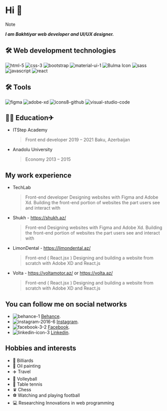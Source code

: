# Hi 👋
> [!NOTE]
> ***I am Bakhtiyar web developer and UI/UX designer.***


 ## 🛠️ **Web development technologies**

![html-5](https://github.com/Bakhtiyar05/Bakhtiyar05/assets/70347989/47aac347-d010-4e00-995d-b9a51f2319af)
![css-3](https://github.com/Bakhtiyar05/Bakhtiyar05/assets/70347989/621586a7-840a-42d2-ac29-083c7eb659be)
![bootstrap](https://github.com/Bakhtiyar05/Bakhtiyar05/assets/70347989/5917a619-6ae1-4eb8-9947-5c51f8d4ecc5)
![material-ui-1](https://github.com/Bakhtiyar05/Bakhtiyar05/assets/70347989/d09c65b3-29c2-4f02-8980-fe067f086f5a)
![Bulma Icon](https://github.com/Bakhtiyar05/Bakhtiyar05/assets/70347989/32140b4e-bcab-4a7a-8354-8dd387382304)
![sass](https://github.com/Bakhtiyar05/Bakhtiyar05/assets/70347989/51e9d8e3-4f66-4dd2-beb7-6db106feb220)
![javascript](https://github.com/Bakhtiyar05/Bakhtiyar05/assets/70347989/b218da53-1865-4e5b-86c5-e8a1174431d4)
![react](https://github.com/Bakhtiyar05/Bakhtiyar05/assets/70347989/0a26a104-b279-4486-826c-e9f71f7093a6)


## 🛠️ **Tools**

![figma](https://github.com/Bakhtiyar05/Bakhtiyar05/assets/70347989/1cc72c75-10c7-4dfe-83ff-4c2457f3e00e)
![adobe-xd](https://github.com/Bakhtiyar05/Bakhtiyar05/assets/70347989/19c69660-b215-4cfc-92a8-53e74b605cbe)
![icons8-github](https://github.com/Bakhtiyar05/Bakhtiyar05/assets/70347989/ddae1e9e-4853-42a0-82ca-cd781476ef92)
![visual-studio-code](https://github.com/Bakhtiyar05/Bakhtiyar05/assets/70347989/15168dc9-3613-4eb9-94a7-e91183589740)



## 👨‍🎓 **Education**✈

+ ITStep Academy
  > Front end developer
  > 2019 – 2021 Baku, Azerbaijan

+ Anadolu University
  > Economy
  > 2013 – 2015

## **My work experience**

+ TechLab
  > Front-end developer
  > Designing websites with Figma and Adobe Xd. Building the front-end portion of websites the part users see and interact with

+ Shukh - https://shukh.az/
  > Front-end
  > Designing websites with Figma and Adobe Xd.
  > Building the front-end portion of websites the part users see and interact with
  
+ LimonDental - https://limondental.az/
  > Front-end ( React.jsx )
  > Designing and building a website from scratch with Adobe XD and React.js
  
+ Volta - https://voltamotor.az/ or https://volta.az/
  > Front-end ( React.jsx )
  > Designing and building a website from scratch with Adobe XD and React.js


## **You can follow me on social networks**

* ![behance-1](https://github.com/Bakhtiyar05/Bakhtiyar05/assets/70347989/b12c80a6-b36f-44d3-ac4f-40a3567f24a4) [Behance](https://www.behance.net/bakhtiyar04).
* ![instagram-2016-6](https://github.com/Bakhtiyar05/Bakhtiyar05/assets/70347989/b901fc34-bcb2-40ad-8177-eb2bcc9762d4) [Instagram](https://www.instagram.com/batya_balabayli/).
* ![facebook-3-2](https://github.com/Bakhtiyar05/Bakhtiyar05/assets/70347989/08aab11a-fe20-4e8a-9061-dd8cf367877d) [Facebook](https://www.facebook.com/bakhtiyar.balabayli).
* ![linkedin-icon-3](https://github.com/Bakhtiyar05/Bakhtiyar05/assets/70347989/a8dc7283-e1ed-420e-8b1d-e91e32cbca83) [Linkedin](https://www.linkedin.com/in/bakhtiyar-balabayli-2875a01a2/).

## **Hobbies and interests**

* 🎱 Billiards
* 🎨 Oil painting
* ✈️ Travel
* 🏐 Volleyball
* 🏓 Table tennis
* ♛ Chess
* ⚽ Watching and playing football
* 💻 Researching Innovations in web programming

